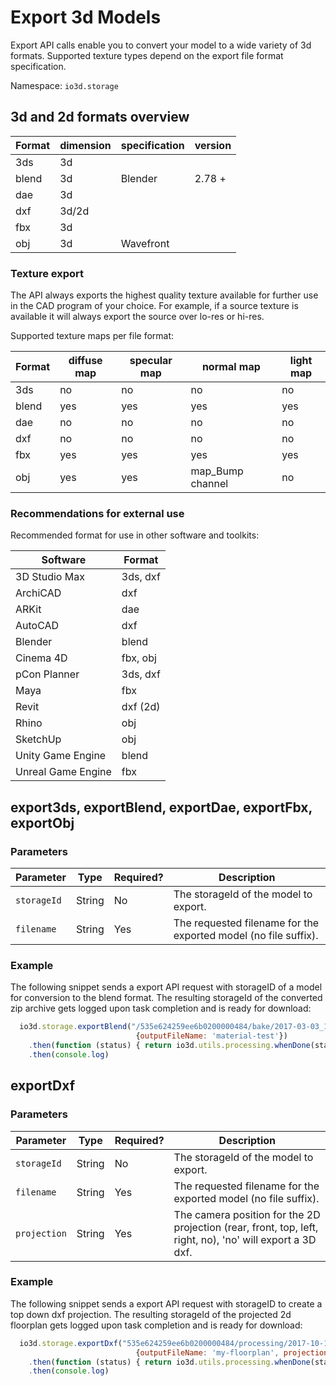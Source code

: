 # Export 3d Models

Export API calls enable you to convert your model to a wide variety of 3d formats.
Supported texture types depend on the export file format specification.

Namespace: `io3d.storage`

## 3d and 2d formats overview

| Format | dimension | specification | version |
| ---    | ---       | --- | --- |
| 3ds    | 3d        | | |
| blend  | 3d        | Blender | 2.78 +|
| dae    | 3d        | | |
| dxf    | 3d/2d     | | |
| fbx    | 3d        | | |
| obj    | 3d        | Wavefront| |

### Texture export

The API always exports the highest quality texture available for further use in the CAD program of your choice.
For example, if a source texture is available it will always export the source over lo-res or hi-res.

Supported texture maps per file format:

| Format | diffuse map | specular map | normal map | light map |
| ---    | ---         | ---          | ---        | ---       |
| 3ds    | no          | no           | no         | no        |
| blend  | yes         | yes          | yes        | yes       |
| dae    | no          | no           | no         | no        |
| dxf    | no          | no           | no         | no        |
| fbx    | yes         | yes          | yes        | yes       |
| obj    | yes         | yes          | map_Bump channel | no        |


### Recommendations for external use

Recommended format for use in other software and toolkits:

| Software      | Format |
| ---           | ---    |
| 3D Studio Max | 3ds, dxf |
| ArchiCAD      | dxf |
| ARKit         | dae |
| AutoCAD       | dxf |
| Blender       | blend |
| Cinema 4D     | fbx, obj |
| pCon Planner  | 3ds, dxf |
| Maya          | fbx |
| Revit         | dxf (2d) |
| Rhino         | obj |
| SketchUp      | obj |
| Unity Game Engine  | blend |
| Unreal Game Engine | fbx |


## export3ds,  exportBlend, exportDae, exportFbx, exportObj

### Parameters

| Parameter | Type | Required? | Description |
| --- | --- | --- | --- |
| `storageId` | String | No | The storageId of the model to export. |
| `filename`  | String | Yes | The requested filename for the exported model (no file suffix). |

### Example

The following snippet sends a export API request with storageID of a model for conversion to the blend format.
The resulting storageId of the converted zip archive gets logged upon task completion and is ready for download:

```javascript
  io3d.storage.exportBlend("/535e624259ee6b0200000484/bake/2017-03-03_10-15-49_M7nYrh/regular/lighting.gz.data3d.buffer",
                            {outputFileName: 'material-test'})
    .then(function (status) { return io3d.utils.processing.whenDone(status)})
    .then(console.log)
```

## exportDxf

### Parameters

| Parameter | Type | Required? | Description |
| --- | --- | --- | --- |
| `storageId` | String | No  | The storageId of the model to export. |
| `filename`  | String | Yes | The requested filename for the exported model (no file suffix). |
| `projection`| String | Yes | The camera position for the 2D projection (rear, front, top, left, right, no), 'no' will export a 3D dxf. |

### Example

The following snippet sends a export API request with storageID to create a top down dxf projection.
The resulting storageId of the projected 2d floorplan gets logged upon task completion and is ready for download:

```javascript
  io3d.storage.exportDxf("535e624259ee6b0200000484/processing/2017-10-17_07-26-42_eqgq9n/lighting.gz.data3d.buffer",
                            {outputFileName: 'my-floorplan', projection: 'top'})
    .then(function (status) { return io3d.utils.processing.whenDone(status)})
    .then(console.log)
```